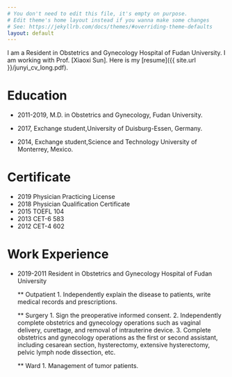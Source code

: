 ```yaml
---
# You don't need to edit this file, it's empty on purpose.
# Edit theme's home layout instead if you wanna make some changes
# See: https://jekyllrb.com/docs/themes/#overriding-theme-defaults
layout: default 
---
```



I am a Resident in Obstetrics and Gynecology Hospital of Fudan University. I am working with Prof. [Xiaoxi Sun]. Here is my [resume]({{ site.url }}/junyi_cv_long.pdf).

# Education
- 2011-2019, M.D. in Obstetrics and Gynecology, Fudan University.

- 2017, Exchange student,University of Duisburg-Essen, Germany.

- 2014, Exchange student,Science and Technology University of Monterrey, Mexico.

# Certificate 
- 2019 Physician Practicing License
- 2018 Physician Qualification Certificate
- 2015 TOEFL 104
- 2013 CET-6 583
- 2012 CET-4 602

# Work Experience 
- 2019-2011 Resident in Obstetrics and Gynecology Hospital of Fudan University
   
   ** Outpatient
      1.	Independently explain the disease to patients, write medical records and prescriptions.  
   
   ** Surgery
      1.	Sign the preoperative informed consent.
      2.	Independently complete obstetrics and gynecology operations such as vaginal delivery, curettage, and removal of intrauterine device.
      3.	Complete obstetrics and gynecology operations as the first or second assistant, including cesarean section, hysterectomy, extensive hysterectomy, pelvic lymph node dissection, etc.
 
   ** Ward
      1.	Management of tumor patients.
